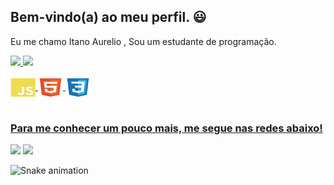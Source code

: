 ## Bem-vindo(a) ao meu perfil. 😃

 <p>Eu me chamo Itano Aurelio , Sou um estudante de programação. </p>
 
 <div>
   <a href="https://github.com/itano-aurelio">
   <img height="180em" src="https://github-readme-stats.vercel.app/api?username=itano-aurelio&show_icons=true&theme=dark&include_all_commits=true&count_private=true"/>
   <img height="180em" src="https://github-readme-stats.vercel.app/api/top-langs/?username=itano-aurelio&layout=compact&langs_count=8&theme=dark"/>

</div>
<div style="display: inline_block"><br>
  <img align="center" alt="Js" height="30" width="40" src="https://raw.githubusercontent.com/devicons/devicon/master/icons/javascript/javascript-plain.svg">
  <img align="center" alt="HTML" height="30" width="40" src="https://raw.githubusercontent.com/devicons/devicon/master/icons/html5/html5-original.svg">
  <img align="center" alt="CSS" height="30" width="40" src="https://raw.githubusercontent.com/devicons/devicon/master/icons/css3/css3-original.svg">
</div>
 
 <br>
 
  ### Para me conhecer um pouco mais, me segue nas redes abaixo!
 
<div> 
  <a href = "mailto:itano.aurelio2@gmail.com"><img src="https://img.shields.io/badge/-Gmail-%23333?style=for-the-badge&logo=gmail&logoColor=white" target="_blank"></a>
  <a href="https://www.linkedin.com/in/itano-aurelio-leite-da-silva-3750381a3/" target="_blank"><img src="https://img.shields.io/badge/-LinkedIn-%230077B5?style=for-the-badge&logo=linkedin&logoColor=white" target="_blank"></a> 
 
  ![Snake animation](https://github.com/itano-aurelio/itano-aurelio/blob/output/github-contribution-grid-snake.svg)

</div>
